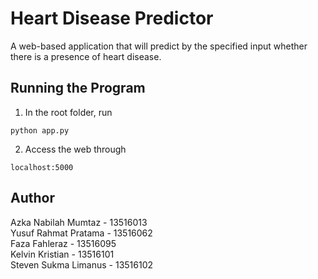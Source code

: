 # Heart Disease Predictor
A web-based application that will predict by the specified input whether there is a presence of heart disease.

## Running the Program
1. In the root folder, run
```
python app.py
```
2. Access the web through
```
localhost:5000
```

## Author
Azka Nabilah Mumtaz - 13516013<br>
Yusuf Rahmat Pratama - 13516062<br>
Faza Fahleraz - 13516095<br>
Kelvin Kristian - 13516101<br>
Steven Sukma Limanus - 13516102
